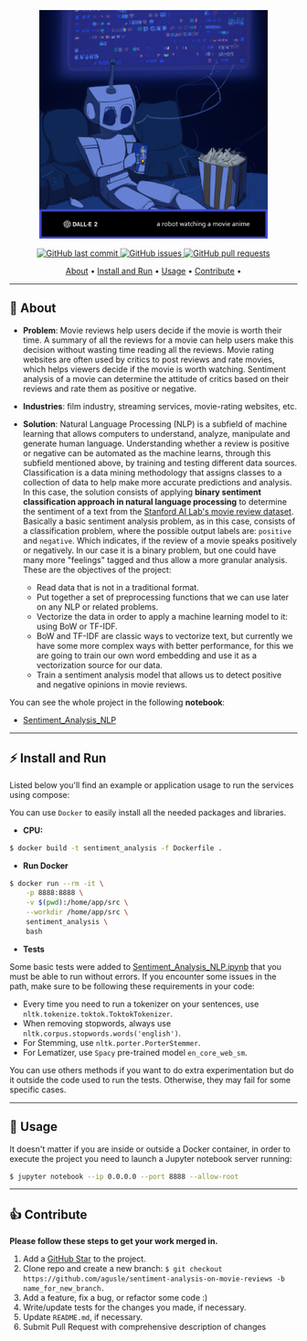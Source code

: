  <p align="center">
    <img src="https://github.com/agusle/sentiment-analysis-on-movie-reviews/blob/main/img/project-logo.png" width = 400 height = 400>
</p>

<p align="center">
    <a href="https://github.com/agusle/sentiment-analysis-on-movie-reviews/commits/main">
    <img src="https://img.shields.io/github/last-commit/agusle/sentiment-analysis-on-movie-reviews?logo=Github"
         alt="GitHub last commit">
    <a href="https://github.com/agusle/sentiment-analysis-on-movie-reviews/issues">
    <img src="https://img.shields.io/github/issues-raw/agusle/sentiment-analysis-on-movie-reviews?logo=Github"
         alt="GitHub issues">
    <a href="https://github.com/agusle/sentiment-analysis-on-movie-reviews/pulls">
    <img src="https://img.shields.io/github/issues-pr-raw/agusle/sentiment-analysis-on-movie-reviews?logo=Github"
         alt="GitHub pull requests">
</p>

<p align="center">
  <a href="#-about">About</a> • 
  <a href="#%EF%B8%8F-install-and-run">Install and Run</a> •
  <a href="#-usage">Usage</a> •
  <a href="#-contribute">Contribute</a> •
</p>

------------------

## 📖 About
- **Problem**: Movie reviews help users decide if the movie is worth their time. A summary of all the reviews for a movie can help users make this decision without wasting time reading all the reviews. Movie rating websites are often used by critics to post reviews and rate movies, which helps viewers decide if the movie is worth watching. Sentiment analysis of a movie can determine the attitude of critics based on their reviews and rate them as positive or negative. 

- **Industries**: film industry, streaming services, movie-rating websites, etc.

- **Solution**:  Natural Language Processing (NLP) is a subfield of machine learning that allows computers to understand, analyze, manipulate and generate human language. Understanding whether a review is positive or negative can be automated as the machine learns, through this subfield mentioned above, by training and testing different data sources.  
Classification is a data mining methodology that assigns classes to a collection of data to help make more accurate predictions and analysis.  
In this case, the solution consists of applying **binary sentiment classification approach in natural language processing** to determine the sentiment of a text from the [Stanford AI Lab's movie review dataset](https://ai.stanford.edu/~amaas/data/sentiment/).  
Basically a basic sentiment analysis problem, as in this case, consists of a classification problem, where the possible output labels are: `positive` and `negative`. Which indicates, if the review of a movie speaks positively or negatively. In our case it is a binary problem, but one could have many more "feelings" tagged and thus allow a more granular analysis.  
These are the objectives of the project:

    - Read data that is not in a traditional format.
    - Put together a set of preprocessing functions that we can use later on any NLP or related problems.
    - Vectorize the data in order to apply a machine learning model to it: using BoW or TF-IDF.
    - BoW and TF-IDF are classic ways to vectorize text, but currently we have some more complex ways with better performance, for this we are going to train our own word embedding and use it as a vectorization source for our data.
    - Train a sentiment analysis model that allows us to detect positive and negative opinions in movie reviews.


You can see the whole project in the following **notebook**:
 - [Sentiment_Analysis_NLP](https://github.com/agusle/sentiment-analysis-on-movie-reviews/blob/main/Sentiment_Analysis_NLP.ipynb)

------------------

## ⚡️ Install and Run 

Listed below you'll find an example or application usage to run the services using compose:

You can use `Docker` to easily install all the needed packages and libraries.

- **CPU:**

```bash
$ docker build -t sentiment_analysis -f Dockerfile .
```

- **Run Docker**

```bash
$ docker run --rm -it \
    -p 8888:8888 \
    -v $(pwd):/home/app/src \
    --workdir /home/app/src \
    sentiment_analysis \
    bash
```

- **Tests**

Some basic tests were added to [Sentiment_Analysis_NLP.ipynb](https://github.com/agusle/sentiment-analysis-on-movie-reviews/blob/main/Sentiment_Analysis_NLP.ipynb) that you must be able to run without errors. If you encounter some issues in the path, make sure to be following these requirements in your code:

- Every time you need to run a tokenizer on your sentences, use `nltk.tokenize.toktok.ToktokTokenizer`.
- When removing stopwords, always use `nltk.corpus.stopwords.words('english')`.
- For Stemming, use `nltk.porter.PorterStemmer`.
- For Lematizer, use `Spacy` pre-trained model `en_core_web_sm`.

You can use others methods if you want to do extra experimentation but do it outside the code used to run the tests. Otherwise, they may fail for some specific cases.

------------------

## 👀 Usage

It doesn't matter if you are inside or outside a Docker container, in order to execute the project you need to launch a Jupyter notebook server running:

```bash
$ jupyter notebook --ip 0.0.0.0 --port 8888 --allow-root
```
------------------

## 👍 Contribute
**Please follow these steps to get your work merged in.**

1. Add a [GitHub Star](https://github.com/agusle/sentiment-analysis-on-movie-reviews) to the project.
2. Clone repo and create a new branch: `$ git checkout https://github.com/agusle/sentiment-analysis-on-movie-reviews -b name_for_new_branch.`
3. Add a feature, fix a bug, or refactor some code :)
4. Write/update tests for the changes you made, if necessary.
5. Update `README.md`, if necessary.
4. Submit Pull Request with comprehensive description of changes

